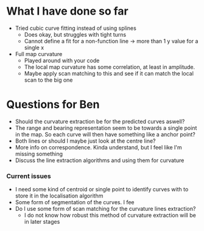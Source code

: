 # What I have done so far
- Tried cubic curve fitting instead of using splines
	- Does okay, but struggles with tight turns
	- Cannot define a fit for a non-function line -> more than 1 y value for a single x
- Full map curvature
	- Played around with your code
	- The local map curvature has some correlation, at least in amplitude.
	- Maybe apply scan matching to this and see if it can match the local scan to the big one
# Questions for Ben
- Should the curvature extraction be for the predicted curves aswell?
- The range and bearing representation seem to be towards a single point in the map. So each curve will then have something like a anchor point?
- Both lines or should I maybe just look at the centre line?
- More info on correspondence. Kinda understand, but I feel like I'm missing something
- Discuss the line extraction algorithms and using them for curvature
### Current issues
- I need some kind of centroid or single point to identify curves with to store it in the localisation algorithm
- Some form of segmentation of the curves. I fee
- Do I use some form of scan matching for the curvature lines extraction?
	- I do not know how robust this method of curvature extraction will be in later stages
